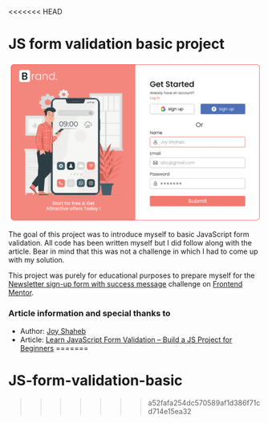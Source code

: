 <<<<<<< HEAD
# JS form validation basic project

![](screenshot.png)

The goal of this project was to introduce myself to basic JavaScript form validation.
All code has been written myself but I did follow along with the article.
Bear in mind that this was not a challenge in which I had to come up with my solution.

This project was purely for educational purposes to prepare myself for the [Newsletter sign-up form with success message](https://www.frontendmentor.io/challenges/newsletter-signup-form-with-success-message-3FC1AZbNrv) challenge on [Frontend Mentor](https://www.frontendmentor.io/).

### Article information and special thanks to

- Author: [Joy Shaheb
  ](https://www.freecodecamp.org/news/author/joy/)
- Article: [Learn JavaScript Form Validation – Build a JS Project for Beginners](https://www.freecodecamp.org/news/learn-javascript-form-validation-by-making-a-form/)
=======
# JS-form-validation-basic
>>>>>>> a52fafa254dc570589af1d386f71cd714e15ea32
